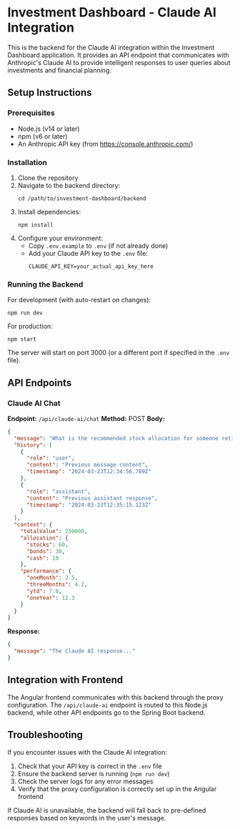 # Investment Dashboard - Claude AI Integration

This is the backend for the Claude AI integration within the Investment Dashboard application. It provides an API endpoint that communicates with Anthropic's Claude AI to provide intelligent responses to user queries about investments and financial planning.

## Setup Instructions

### Prerequisites
- Node.js (v14 or later)
- npm (v6 or later)
- An Anthropic API key (from https://console.anthropic.com/)

### Installation

1. Clone the repository
2. Navigate to the backend directory:
   ```
   cd /path/to/investment-dashboard/backend
   ```
3. Install dependencies:
   ```
   npm install
   ```
4. Configure your environment:
   - Copy `.env.example` to `.env` (if not already done)
   - Add your Claude API key to the `.env` file:
     ```
     CLAUDE_API_KEY=your_actual_api_key_here
     ```

### Running the Backend

For development (with auto-restart on changes):
```
npm run dev
```

For production:
```
npm start
```

The server will start on port 3000 (or a different port if specified in the `.env` file).

## API Endpoints

### Claude AI Chat

**Endpoint:** `/api/claude-ai/chat`
**Method:** POST
**Body:**
```json
{
  "message": "What is the recommended stock allocation for someone retiring in 10 years?",
  "history": [
    {
      "role": "user",
      "content": "Previous message content",
      "timestamp": "2024-03-23T12:34:56.789Z"
    },
    {
      "role": "assistant",
      "content": "Previous assistant response",
      "timestamp": "2024-03-23T12:35:15.123Z"
    }
  ],
  "context": {
    "totalValue": 250000,
    "allocation": {
      "stocks": 60,
      "bonds": 30,
      "cash": 10
    },
    "performance": {
      "oneMonth": 2.5,
      "threeMonths": 4.2,
      "ytd": 7.8,
      "oneYear": 12.3
    }
  }
}
```

**Response:**
```json
{
  "message": "The Claude AI response..."
}
```

## Integration with Frontend

The Angular frontend communicates with this backend through the proxy configuration. The `/api/claude-ai` endpoint is routed to this Node.js backend, while other API endpoints go to the Spring Boot backend.

## Troubleshooting

If you encounter issues with the Claude AI integration:

1. Check that your API key is correct in the `.env` file
2. Ensure the backend server is running (`npm run dev`)
3. Check the server logs for any error messages
4. Verify that the proxy configuration is correctly set up in the Angular frontend

If Claude AI is unavailable, the backend will fall back to pre-defined responses based on keywords in the user's message. 